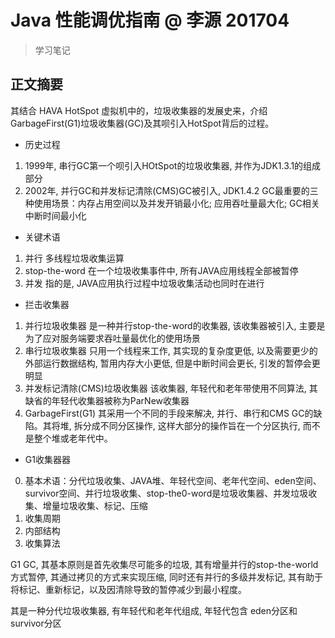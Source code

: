 # Java 性能调优指南 @ 李源 201704

> 学习笔记

## 正文摘要

其结合 HAVA HotSpot 虚拟机中的，垃圾收集器的发展史来，介绍 GarbageFirst(G1)垃圾收集器(GC)及其呗引入HotSpot背后的过程。

- 历史过程

1. 1999年, 串行GC第一个呗引入HOtSpot的垃圾收集器, 并作为JDK1.3.1的组成部分
2. 2002年, 并行GC和并发标记清除(CMS)GC被引入, JDK1.4.2
GC最重要的三种使用场景：内存占用空间以及并发开销最小化; 应用吞吐量最大化; GC相关中断时间最小化

- 关键术语

1. 并行               多线程垃圾收集运算
2. stop-the-word      在一个垃圾收集事件中, 所有JAVA应用线程全部被暂停
3. 并发               指的是, JAVA应用执行过程中垃圾收集活动也同时在进行

- 拦击收集器

1. 并行垃圾收集器      是一种并行stop-the-word的收集器, 该收集器被引入, 主要是为了应对服务端要求吞吐量最优化的使用场景
2. 串行垃圾收集器      只用一个线程来工作, 其实现的复杂度更低, 以及需要更少的外部运行数据结构, 暂用内存大小更低, 但是中断时间会更长, 引发的暂停会更明显
3. 并发标记清除(CMS)垃圾收集器  该收集器, 年轻代和老年带使用不同算法, 其缺省的年轻代收集器被称为ParNew收集器
4. GarbageFirst(G1)   其采用一个不同的手段来解决, 并行、串行和CMS GC的缺陷。其将堆, 拆分成不同分区操作, 这样大部分的操作旨在一个分区执行, 而不是整个堆或老年代中。

- G1收集器器

0. 基本术语：分代垃圾收集、JAVA堆、年轻代空间、老年代空间、eden空间、survivor空间、并行垃圾收集、stop-the0-word是垃圾收集器、并发垃圾收集、增量垃圾收集、标记、压缩
1. 收集周期
2. 内部结构
3. 收集算法

G1 GC, 其基本原则是首先收集尽可能多的垃圾, 其有增量并行的stop-the-world方式暂停, 其通过拷贝的方式来实现压缩, 同时还有并行的多级并发标记, 其有助于将标记、重新标记，以及因清除导致的暂停减少到最小程度。

其是一种分代垃圾收集器, 有年轻代和老年代组成, 年轻代包含 eden分区和 survivor分区

